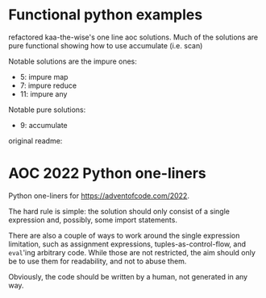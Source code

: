 # Functional python examples

refactored kaa-the-wise's one line aoc solutions. Much of the solutions are pure functional showing how to use accumulate (i.e. scan)

Notable solutions are the impure ones:
- 5: impure map
- 7: impure reduce
- 11: impure any

Notable pure solutions:
- 9: accumulate

original readme:

# AOC 2022 Python one-liners

Python one-liners for https://adventofcode.com/2022.

The hard rule is simple: the solution should only consist of a single expression and, possibly, some import statements.

There are also a couple of ways to work around the single expression limitation, such as assignment expressions, tuples-as-control-flow, and `eval`'ing arbitrary code. While those are not restricted, the aim should only be to use them for readability, and not to abuse them.

Obviously, the code should be written by a human, not generated in any way.
